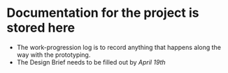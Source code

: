 # Documentation for the project is stored here

- The work-progression log is to record anything that happens along the way with the prototyping.
- The Design Brief needs to be filled out by *April 19th*

